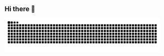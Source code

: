 ## Hi there 👋

![](https://github.com/justice049/justice049/blob/output/github-contribution-grid-snake-dark.svg)
